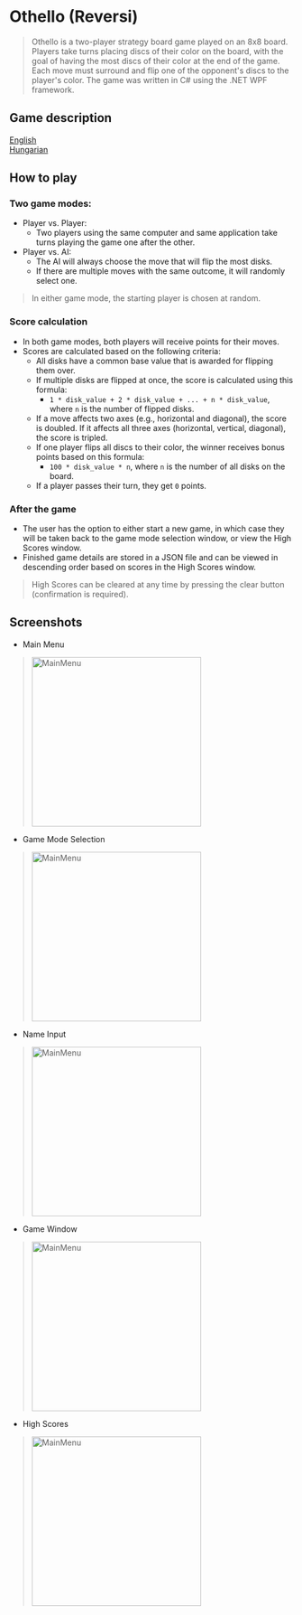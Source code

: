 # Othello (Reversi)

> Othello is a two-player strategy board game played on an 8x8 board. Players take turns placing discs of their color on the board, with the goal of having the most discs of their color at the end of the game. Each move must surround and flip one of the opponent's discs to the player's color. The game was written in C# using the .NET WPF framework.

## Game description
[English](https://en.wikipedia.org/wiki/Reversi) \
[Hungarian](https://hu.wikipedia.org/wiki/Fon%C3%A1kol%C3%B3s)

## How to play

### Two game modes:

- Player vs. Player:
  - Two players using the same computer and same application take turns playing the game one after the other.
- Player vs. AI:
  - The AI will always choose the move that will flip the most disks.
  - If there are multiple moves with the same outcome, it will randomly select one.

> In either game mode, the starting player is chosen at random.

### Score calculation

- In both game modes, both players will receive points for their moves.
- Scores are calculated based on the following criteria:
  - All disks have a common base value that is awarded for flipping them over.
  - If multiple disks are flipped at once, the score is calculated using this formula:
    - `1 * disk_value + 2 * disk_value + ... + n * disk_value`, where `n` is the number of flipped disks.
  - If a move affects two axes (e.g., horizontal and diagonal), the score is doubled. If it affects all three axes (horizontal, vertical, diagonal), the score is tripled.
  - If one player flips all discs to their color, the winner receives bonus points based on this formula:
    - `100 * disk_value * n`, where `n` is the number of all disks on the board.
  - If a player passes their turn, they get `0` points.

### After the game
- The user has the option to either start a new game, in which case they will be taken back to the game mode selection window, or view the High Scores window.
- Finished game details are stored in a JSON file and can be viewed in descending order based on scores in the High Scores window.
> High Scores can be cleared at any time by pressing the clear button (confirmation is required).

## Screenshots
- Main Menu 
> <img src="https://i.imgur.com/UxbgKFQ.jpg" alt="MainMenu" width="300"/>
- Game Mode Selection
> <img src="https://i.imgur.com/JlNOBd2.jpg" alt="MainMenu" width="300"/>
- Name Input
> <img src="https://i.imgur.com/P5h83JV.jpg" alt="MainMenu" width="300"/>
- Game Window
> <img src="https://i.imgur.com/OVE60R7.jpg" alt="MainMenu" width="300"/>
- High Scores
> <img src="https://i.imgur.com/gw5mp0z.jpg" alt="MainMenu" width="300"/>
